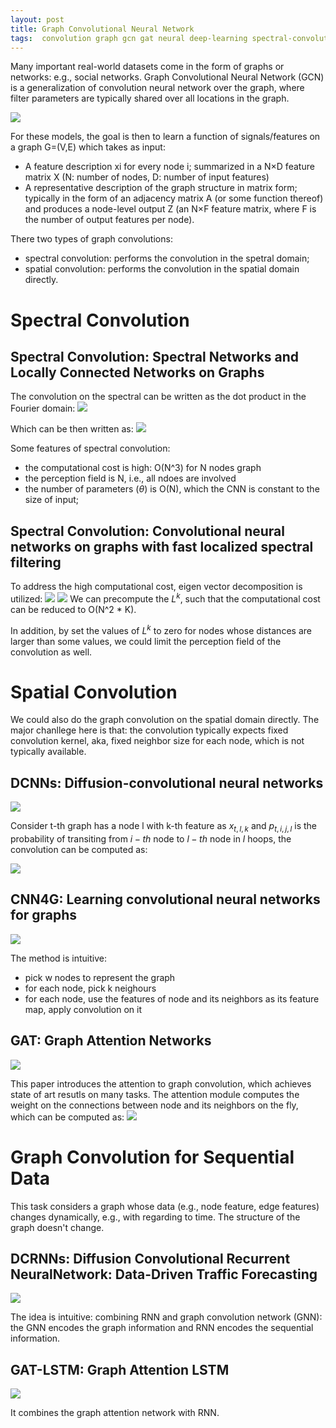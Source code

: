 ```yaml
---
layout: post
title: Graph Convolutional Neural Network
tags:  convolution graph gcn gat neural deep-learning spectral-convolution dcrnn dcnn network cnn4g gat-lstm
---
```


Many important real-world datasets come in the form of graphs or networks: e.g., social networks. Graph Convolutional Neural Network (GCN) is a generalization of convolution neural network over the graph, where filter parameters are typically shared over all locations in the graph.

![](https://tkipf.github.io/graph-convolutional-networks/images/gcn_web.png)

For these models, the goal is then to learn a function of signals/features on a graph G=(V,E) which takes as input:
- A feature description xi for every node i; summarized in a N×D feature matrix X (N: number of nodes, D: number of input features)
- A representative description of the graph structure in matrix form; typically in the form of an adjacency matrix A (or some function thereof)
and produces a node-level output Z (an N×F feature matrix, where F is the number of output features per node).

There two types of graph convolutions:
- spectral convolution: performs the convolution in the spetral domain;
- spatial convolution: performs the convolution in the spatial domain directly.

# Spectral Convolution
## Spectral Convolution: Spectral Networks and Locally Connected Networks on Graphs 

The convolution on the spectral can be written as the dot product in the Fourier domain:
![](https://mmbiz.qpic.cn/mmbiz_png/75DkJnThACncQibziavhW1pibia4J3JPd3oNz83ibWibDSkvXnrGQ0GibkdbgmarTbDjLc7zgVfYFuD7icHiaAK8kb3hMWQ/640?wx_fmt=png&tp=webp&wxfrom=5&wx_lazy=1&wx_co=1)

Which can be then written as:
![](https://mmbiz.qpic.cn/mmbiz_jpg/75DkJnThACncQibziavhW1pibia4J3JPd3oNmtREpWwwXwus7mSpzZgsLXh5RdlGVG3S0MictXu167FGXfKRnryZ1WA/640?wx_fmt=jpeg&tp=webp&wxfrom=5&wx_lazy=1&wx_co=1)

Some features of spectral convolution:
- the computational cost is high: O(N^3) for N nodes graph
- the perception field is N, i.e., all ndoes are involved
- the number of parameters ($\theta$) is O(N), which the CNN is constant to the size of input;

## Spectral Convolution: Convolutional neural networks on graphs with fast localized spectral filtering

To address the high computational cost, eigen vector decomposition is utilized:
![](https://mmbiz.qpic.cn/mmbiz_png/75DkJnThACncQibziavhW1pibia4J3JPd3oN57eobHgxrHffzy3gficShicCDNiakBwTWvhJaSIXB4x3jKlOPWPibhBWicQ/640?wx_fmt=png&tp=webp&wxfrom=5&wx_lazy=1&wx_co=1)
![](https://mmbiz.qpic.cn/mmbiz_png/75DkJnThACncQibziavhW1pibia4J3JPd3oNMA2l4lia8MXBroyvvhOCh76rcfXPxbjqGnU5KvqRptKWILXib7c72VlA/640?wx_fmt=png&tp=webp&wxfrom=5&wx_lazy=1&wx_co=1)
We can precompute the $L^k$, such that the computational cost can be reduced to O(N^2 * K).

In addition, by set the values of $L^k$ to zero for nodes whose distances are larger than some values, we could limit the perception field of the convolution as well.

# Spatial Convolution

We could also do the graph convolution on the spatial domain directly. The major chanllege here is that: the convolution typically expects fixed convolution kernel, aka, fixed neighbor size for each node, which is not typically available.

## DCNNs: Diffusion-convolutional neural networks

![](https://mmbiz.qpic.cn/mmbiz_png/75DkJnThACncQibziavhW1pibia4J3JPd3oNPlljkynrP9icrcCAPibX3ZWZdb3hocHN0xAynbtbF9wyqpdzSaHGrSmg/640?wx_fmt=png&tp=webp&wxfrom=5&wx_lazy=1&wx_co=1)

Consider t-th graph has a node l with k-th feature as $x_{t,l,k}$ and $p_{t,i,j,l}$ is the probability of transiting from $i-th$ node to $l-th$ node in $l$ hoops, the convolution can be computed as:

![](https://mmbiz.qpic.cn/mmbiz_png/75DkJnThACncQibziavhW1pibia4J3JPd3oNGh00IcJzwfuD7bGeRmZYPYpvA8rDHPHcCcRaGju7mwbgQic32uAjibYg/640?wx_fmt=png&tp=webp&wxfrom=5&wx_lazy=1&wx_co=1)

## CNN4G: Learning convolutional neural networks for graphs

![](https://mmbiz.qpic.cn/mmbiz_png/75DkJnThACncQibziavhW1pibia4J3JPd3oN4voyeQzyehia2HHG9lKZaoKVBzPZXolibzXFLE9OicQKWwQWUUaoeXjdg/640?wx_fmt=png&tp=webp&wxfrom=5&wx_lazy=1&wx_co=1)

The method is intuitive:
- pick w nodes to represent the graph
- for each node, pick k neighours 
- for each node, use the features of node and its neighbors as its feature map, apply convolution on it

## GAT: Graph Attention Networks

![](https://mmbiz.qpic.cn/mmbiz_jpg/75DkJnThACncQibziavhW1pibia4J3JPd3oNhWyo64OMDmD5gaTcLE13Z21WfJyRPWyBeTUdkFvYRDr8BDpe02M1Lg/640?wx_fmt=jpeg&tp=webp&wxfrom=5&wx_lazy=1&wx_co=1)

This paper introduces the attention to graph convolution, which achieves state of art resutls on many tasks. The attention module computes the weight on the connections between node and its neighbors on the fly, which can be computed as:
![](https://mmbiz.qpic.cn/mmbiz_png/75DkJnThACncQibziavhW1pibia4J3JPd3oNTgW5jrvHjIMaYygvb7qoL2xc3u0rEvvm6JrjMZg6sp9jPiaNIDhHCXA/640?wx_fmt=png&tp=webp&wxfrom=5&wx_lazy=1&wx_co=1)

# Graph Convolution for Sequential Data

This task considers a graph whose data (e.g., node feature, edge features) changes dynamically, e.g., with regarding to time. The structure of the graph doesn't change.

## DCRNNs: Diffusion Convolutional Recurrent NeuralNetwork: Data-Driven Traffic Forecasting

![](https://mmbiz.qpic.cn/mmbiz_png/75DkJnThACncQibziavhW1pibia4J3JPd3oNZBDY21DyIRwhcw6whz1CvGNKSIKMrRAcxBFOxcicFVGalTq6wvOa94Q/640?wx_fmt=png&tp=webp&wxfrom=5&wx_lazy=1&wx_co=1)

The idea is intuitive: combining RNN and graph convolution network (GNN): the GNN encodes the graph information and RNN encodes the sequential information.

## GAT-LSTM: Graph Attention LSTM

![](https://mmbiz.qpic.cn/mmbiz_png/75DkJnThACncQibziavhW1pibia4J3JPd3oNvrUo3P6WicaFR5TC1fEq2tzqaha7vBrTKPr0r8GevE4j8qicHSjtWibzQ/640?wx_fmt=png&tp=webp&wxfrom=5&wx_lazy=1&wx_co=1)

It combines the graph attention network with RNN.
